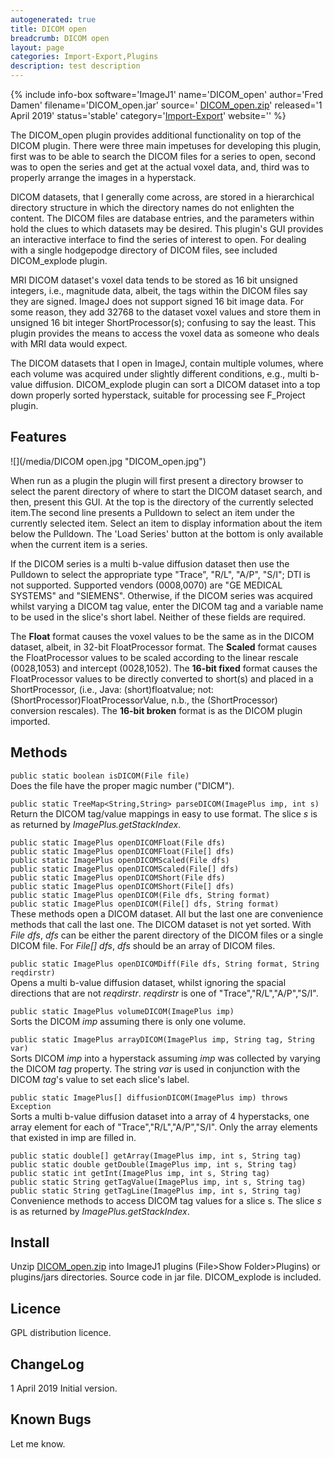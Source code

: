 ```yaml
---
autogenerated: true
title: DICOM open
breadcrumb: DICOM open
layout: page
categories: Import-Export‏‎,Plugins
description: test description
---
```


{% include info-box software='ImageJ1' name='DICOM\_open' author='Fred Damen' filename='DICOM\_open.jar' source=' [DICOM\_open.zip](https://imagej.net/_images/5/56/DICOM_open.zip)' released='1 April 2019' status='stable' category='[Import-Export‏‎](Category_Import-Export‏‎)' website='' %}

The DICOM\_open plugin provides additional functionality on top of the DICOM plugin. There were three main impetuses for developing this plugin, first was to be able to search the DICOM files for a series to open, second was to open the series and get at the actual voxel data, and, third was to properly arrange the images in a hyperstack.

DICOM datasets, that I generally come across, are stored in a hierarchical directory structure in which the directory names do not enlighten the content. The DICOM files are database entries, and the parameters within hold the clues to which datasets may be desired. This plugin's GUI provides an interactive interface to find the series of interest to open. For dealing with a single hodgepodge directory of DICOM files, see included DICOM\_explode plugin.

MRI DICOM dataset's voxel data tends to be stored as 16 bit unsigned integers, i.e., magnitude data, albeit, the tags within the DICOM files say they are signed. ImageJ does not support signed 16 bit image data. For some reason, they add 32768 to the dataset voxel values and store them in unsigned 16 bit integer ShortProcessor(s); confusing to say the least. This plugin provides the means to access the voxel data as someone who deals with MRI data would expect.

The DICOM datasets that I open in ImageJ, contain multiple volumes, where each volume was acquired under slightly different conditions, e.g., multi b-value diffusion. DICOM\_explode plugin can sort a DICOM dataset into a top down properly sorted hyperstack, suitable for processing see F\_Project plugin.

Features
--------

![](/media/DICOM open.jpg "DICOM_open.jpg")

When run as a plugin the plugin will first present a directory browser to select the parent directory of where to start the DICOM dataset search, and then, present this GUI. At the top is the directory of the currently selected item.The second line presents a Pulldown to select an item under the currently selected item. Select an item to display information about the item below the Pulldown. The 'Load Series' button at the bottom is only available when the current item is a series.

If the DICOM series is a multi b-value diffusion dataset then use the Pulldown to select the appropriate type "Trace", "R/L", "A/P", "S/I"; DTI is not supported. Supported vendors (0008,0070) are "GE MEDICAL SYSTEMS" and "SIEMENS". Otherwise, if the DICOM series was acquired whilst varying a DICOM tag value, enter the DICOM tag and a variable name to be used in the slice's short label. Neither of these fields are required.

The **Float** format causes the voxel values to be the same as in the DICOM dataset, albeit, in 32-bit FloatProcessor format. The **Scaled** format causes the FloatProcessor values to be scaled according to the linear rescale (0028,1053) and intercept (0028,1052). The **16-bit fixed** format causes the FloatProcessor values to be directly converted to short(s) and placed in a ShortProcessor, (i.e., Java: (short)floatvalue; not: (ShortProcessor)FloatProcessorValue, n.b., the (ShortProcessor) conversion rescales). The **16-bit broken** format is as the DICOM plugin imported.

Methods
-------

`public static boolean isDICOM(File file)`  
Does the file have the proper magic number ("DICM").

  
`public static TreeMap<String,String> parseDICOM(ImagePlus imp, int s)`  
Return the DICOM tag/value mappings in easy to use format. The slice *s* is as returned by *ImagePlus.getStackIndex*.

  
`public static ImagePlus openDICOMFloat(File dfs)`  
`public static ImagePlus openDICOMFloat(File[] dfs)`  
`public static ImagePlus openDICOMScaled(File dfs)`  
`public static ImagePlus openDICOMScaled(File[] dfs)`  
`public static ImagePlus openDICOMShort(File dfs)`  
`public static ImagePlus openDICOMShort(File[] dfs)`  
`public static ImagePlus openDICOM(File dfs, String format)`  
`public static ImagePlus openDICOM(File[] dfs, String format)`  
These methods open a DICOM dataset. All but the last one are convenience methods that call the last one. The DICOM dataset is not yet sorted. With *File dfs*, *dfs* can be either the parent directory of the DICOM files or a single DICOM file. For *File\[\] dfs*, *dfs* should be an array of DICOM files.

  
`public static ImagePlus openDICOMDiff(File dfs, String format, String reqdirstr)`  
Opens a multi b-value diffusion dataset, whilst ignoring the spacial directions that are not *reqdirstr*. *reqdirstr* is one of "Trace","R/L","A/P","S/I".

  
`public static ImagePlus volumeDICOM(ImagePlus imp)`  
Sorts the DICOM *imp* assuming there is only one volume.

  
`public static ImagePlus arrayDICOM(ImagePlus imp, String tag, String var)`  
Sorts DICOM *imp* into a hyperstack assuming *imp* was collected by varying the DICOM *tag* property. The string *var* is used in conjunction with the DICOM *tag*'s value to set each slice's label.

  
`public static ImagePlus[] diffusionDICOM(ImagePlus imp) throws Exception`  
Sorts a multi b-value diffusion dataset into a array of 4 hyperstacks, one array element for each of "Trace","R/L","A/P","S/I". Only the array elements that existed in imp are filled in.

  
`public static double[] getArray(ImagePlus imp, int s, String tag)`  
`public static double getDouble(ImagePlus imp, int s, String tag)`  
`public static int getInt(ImagePlus imp, int s, String tag)`  
`public static String getTagValue(ImagePlus imp, int s, String tag)`  
`public static String getTagLine(ImagePlus imp, int s, String tag)` Convenience methods to access DICOM tag values for a slice s. The slice *s* is as returned by *ImagePlus.getStackIndex*.

Install
-------

Unzip [DICOM\_open.zip](https://imagej.net/_images/5/56/DICOM_open.zip) into ImageJ1 plugins (File&gt;Show Folder&gt;Plugins) or plugins/jars directories. Source code in jar file. DICOM\_explode is included.

Licence
-------

GPL distribution licence.

ChangeLog
---------

1 April 2019 Initial version.

Known Bugs
----------

Let me know.

 
